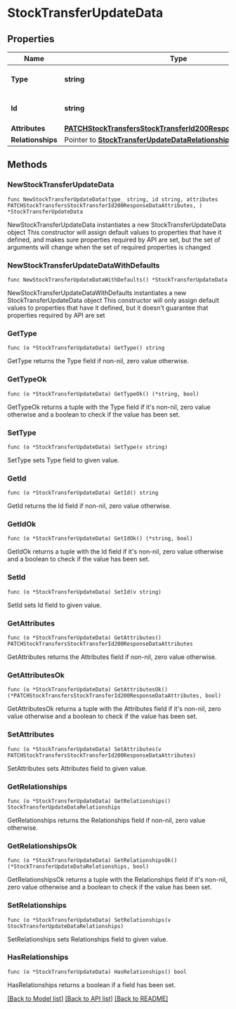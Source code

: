 # StockTransferUpdateData

## Properties

Name | Type | Description | Notes
------------ | ------------- | ------------- | -------------
**Type** | **string** | The resource&#39;s type | [default to "stock_transfers"]
**Id** | **string** | The resource&#39;s id | 
**Attributes** | [**PATCHStockTransfersStockTransferId200ResponseDataAttributes**](PATCHStockTransfersStockTransferId200ResponseDataAttributes.md) |  | 
**Relationships** | Pointer to [**StockTransferUpdateDataRelationships**](StockTransferUpdateDataRelationships.md) |  | [optional] 

## Methods

### NewStockTransferUpdateData

`func NewStockTransferUpdateData(type_ string, id string, attributes PATCHStockTransfersStockTransferId200ResponseDataAttributes, ) *StockTransferUpdateData`

NewStockTransferUpdateData instantiates a new StockTransferUpdateData object
This constructor will assign default values to properties that have it defined,
and makes sure properties required by API are set, but the set of arguments
will change when the set of required properties is changed

### NewStockTransferUpdateDataWithDefaults

`func NewStockTransferUpdateDataWithDefaults() *StockTransferUpdateData`

NewStockTransferUpdateDataWithDefaults instantiates a new StockTransferUpdateData object
This constructor will only assign default values to properties that have it defined,
but it doesn't guarantee that properties required by API are set

### GetType

`func (o *StockTransferUpdateData) GetType() string`

GetType returns the Type field if non-nil, zero value otherwise.

### GetTypeOk

`func (o *StockTransferUpdateData) GetTypeOk() (*string, bool)`

GetTypeOk returns a tuple with the Type field if it's non-nil, zero value otherwise
and a boolean to check if the value has been set.

### SetType

`func (o *StockTransferUpdateData) SetType(v string)`

SetType sets Type field to given value.


### GetId

`func (o *StockTransferUpdateData) GetId() string`

GetId returns the Id field if non-nil, zero value otherwise.

### GetIdOk

`func (o *StockTransferUpdateData) GetIdOk() (*string, bool)`

GetIdOk returns a tuple with the Id field if it's non-nil, zero value otherwise
and a boolean to check if the value has been set.

### SetId

`func (o *StockTransferUpdateData) SetId(v string)`

SetId sets Id field to given value.


### GetAttributes

`func (o *StockTransferUpdateData) GetAttributes() PATCHStockTransfersStockTransferId200ResponseDataAttributes`

GetAttributes returns the Attributes field if non-nil, zero value otherwise.

### GetAttributesOk

`func (o *StockTransferUpdateData) GetAttributesOk() (*PATCHStockTransfersStockTransferId200ResponseDataAttributes, bool)`

GetAttributesOk returns a tuple with the Attributes field if it's non-nil, zero value otherwise
and a boolean to check if the value has been set.

### SetAttributes

`func (o *StockTransferUpdateData) SetAttributes(v PATCHStockTransfersStockTransferId200ResponseDataAttributes)`

SetAttributes sets Attributes field to given value.


### GetRelationships

`func (o *StockTransferUpdateData) GetRelationships() StockTransferUpdateDataRelationships`

GetRelationships returns the Relationships field if non-nil, zero value otherwise.

### GetRelationshipsOk

`func (o *StockTransferUpdateData) GetRelationshipsOk() (*StockTransferUpdateDataRelationships, bool)`

GetRelationshipsOk returns a tuple with the Relationships field if it's non-nil, zero value otherwise
and a boolean to check if the value has been set.

### SetRelationships

`func (o *StockTransferUpdateData) SetRelationships(v StockTransferUpdateDataRelationships)`

SetRelationships sets Relationships field to given value.

### HasRelationships

`func (o *StockTransferUpdateData) HasRelationships() bool`

HasRelationships returns a boolean if a field has been set.


[[Back to Model list]](../README.md#documentation-for-models) [[Back to API list]](../README.md#documentation-for-api-endpoints) [[Back to README]](../README.md)


